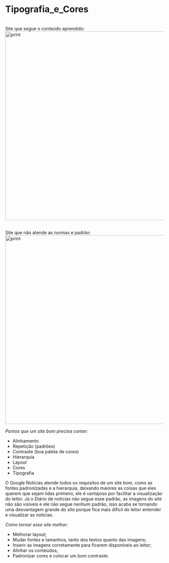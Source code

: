 # Tipografia_e_Cores
<br>
Site que segue o conteúdo aprendido:<br>
<img src="https://github.com/user-attachments/assets/03fa8e6b-5fde-48c3-8566-c1a950764911" alt= "print" width="600"><br><br>

Site que não atende as normas e padrão:<br>
<img src="https://github.com/user-attachments/assets/c77f293f-a22d-449b-b81b-86318d07af01" alt="print" width="600"><br>

*Pontos que um site bom precisa conter:*
- Alinhamento
- Repetição (padrões)
- Contraste (boa paleta de cores)
- Hierarquia
- Layout
- Cores
- Tipografia

O Google Notícias atende todos os requisitos de um site bom, como as fontes padronizadas e a hierarquia, deixando maiores as coisas que eles querem que sejam lidas primeiro, ele é vantajoso por facilitar a visualização do leitor. Já o Diário de notícias não segue esse padrão, as imagens do site não são visíveis e ele não segue nenhum padrão, isso acaba se tornando uma desvantagem grande do site porque fica mais difícil do leitor entender e visualizar as notícias.

*Como tornar esse site melhor:*
- Melhorar layout;
- Mudar fontes e tamanhos, tanto dos textos quanto das imagens;
- Inserir as imagens corretamente para ficarem disponíveis ao leitor;
- Alinhar os conteúdos;
- Padronizar cores e colocar um bom contraste.
